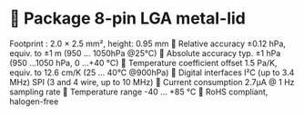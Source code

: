 #  Package 8-pin LGA metal-lid

Footprint : 2.0 × 2.5 mm², height: 0.95 mm
 Relative accuracy ±0.12 hPa, equiv. to ±1 m
(950 … 1050hPa @25°C)
 Absolute accuracy typ. ±1 hPa
(950 ...1050 hPa, 0 ...+40 °C)
 Temperature coefficient offset 1.5 Pa/K, equiv. to 12.6 cm/K
(25 ... 40°C @900hPa)
 Digital interfaces I²C (up to 3.4 MHz)
SPI (3 and 4 wire, up to 10 MHz)
 Current consumption 2.7µA @ 1 Hz sampling rate
 Temperature range -40 … +85 °C
 RoHS compliant, halogen-free